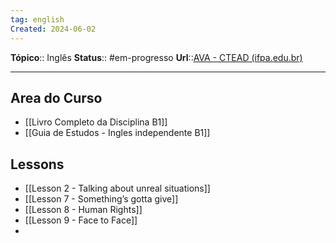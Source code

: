 ```yaml
---
tag: english
Created: 2024-06-02
---
```

**Tópico**:: Inglês
**Status**:: #em-progresso 
**Url**::[AVA - CTEAD (ifpa.edu.br)](https://ctead.ifpa.edu.br/ava/login/index-mural.php)

--- 
## Area do Curso

- [[Livro Completo da Disciplina B1]]
- [[Guia de Estudos - Ingles independente B1]]

## Lessons

- [[Lesson 2 - Talking about unreal situations]]
- [[Lesson 7 - Something’s gotta give]]
- [[Lesson 8 - Human Rights]]
- [[Lesson 9 - Face to Face]]
- 


